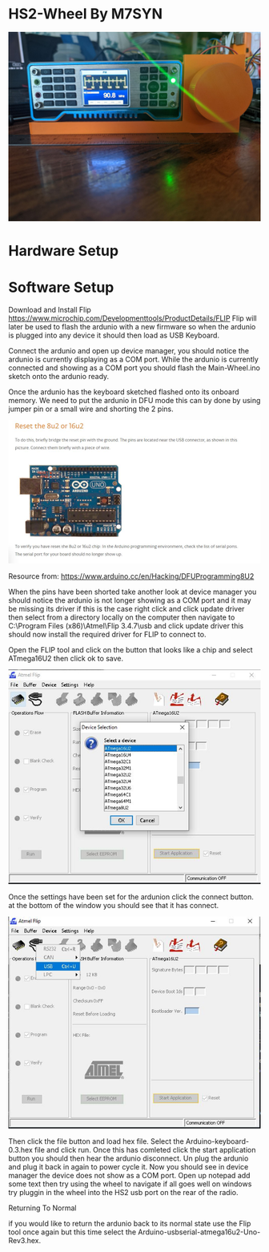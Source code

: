 # HS2-Wheel By M7SYN

![alt text](https://github.com/Zy0d0x0/HS2-Wheel/blob/main/wheel-built.jpg)

# Hardware Setup



# Software Setup

Download and Install Flip https://www.microchip.com/Developmenttools/ProductDetails/FLIP
Flip will later be used to flash the ardunio with a new firmware so when the ardunio is 
plugged into any device it should then load as USB Keyboard.

Connect the ardunio and open up device manager, you should notice the ardunio is currently
displaying as a COM port. While the ardunio is currently connected and showing as a COM port
you should flash the Main-Wheel.ino sketch onto the ardunio ready.

Once the ardunio has the keyboard sketched flashed onto its onboard memory. We need
to put the ardunio in DFU mode this can by done by using jumper pin or a small wire
and shorting the 2 pins. 

![alt text](https://github.com/Zy0d0x0/HS2-Wheel/blob/main/dfu.JPG)

Resource from: https://www.arduino.cc/en/Hacking/DFUProgramming8U2


When the pins have been shorted take another look at device manager you should
notice the ardunio is not longer showing as a COM port and it may be missing 
its driver if this is the case right click and click update driver then select
from a directory locally on the computer then navigate to C:\Program Files (x86)\Atmel\Flip 3.4.7\usb
and click update driver this should now install the required driver for FLIP to connect to.

Open the FLIP tool and click on the button that looks like a chip and select ATmega16U2 then click ok to save.

![alt text](https://github.com/Zy0d0x0/HS2-Wheel/blob/main/flipboardsettings.JPG)

Once the settings have been set for the ardunion click the connect button. at the bottom of the window you should see that it has connect. 

![alt text](https://github.com/Zy0d0x0/HS2-Wheel/blob/main/flipboardconnect.JPG)


Then click the file button and load hex file. Select the Arduino-keyboard-0.3.hex file and click run. Once this has comleted click the start application button you should then hear the ardunio disconnect. Un plug the ardunio and plug it back in again to power cycle it.
Now you should see in device manager the device does not show as a COM port.
Open up notepad add some text then try using the wheel to navigate if all goes well on windows try pluggin in the wheel into the HS2 usb port on the rear of the radio.



Returning To Normal

if you would like to return the ardunio back to its normal state use the Flip tool once again but this time select 
the Arduino-usbserial-atmega16u2-Uno-Rev3.hex.
